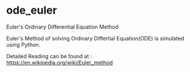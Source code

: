 # ode_euler
Euler's Ordinary Differential Equation Method


Euler's Method of solving Ordinary Differtial Equation(ODE) is simulated using Python.

Detailed Reading can be found at : https://en.wikipedia.org/wiki/Euler_method
